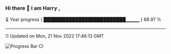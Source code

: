 ### Hi there 👋 I am Harry , 

⏳ Year progress { ██████████████████████████▁▁▁▁ } 88.97 %

---

⏰ Updated on Mon, 21 Nov 2022 17:46:13 GMT

![Progress Bar CI](https://github.com/duykhang68/duykhang68/workflows/Progress%20Bar%20CI/badge.svg)
